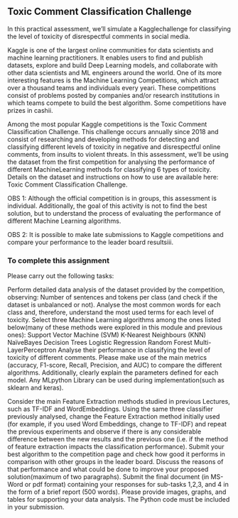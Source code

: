 ## Toxic Comment Classification Challenge
In this practical assessment, we’ll simulate a Kagglechallenge for classifying the level of toxicity of disrespectful comments in social media.

Kaggle is one of the largest online communities for data scientists and machine learning practitioners. It enables users to find and publish datasets, explore and build Deep Learning models, and collaborate with other data scientists and ML engineers around the world. One of its more interesting features is the Machine Learning Competitions, which attract over a thousand teams and individuals every yeari. These competitions consist of problems posted by companies and/or research institutions in which teams compete to build the best algorithm. Some competitions have prizes in cashii.

Among the most popular Kaggle competitions is the Toxic Comment Classification Challenge. This challenge occurs annually since 2018 and consist of researching and developing methods for detecting and classifying different levels of toxicity in negative and disrespectful online comments, from insults to violent threats. In this assessment, we’ll be using the dataset from the first competition for analysing the performance of different MachineLearning methods for classifying 6 types of toxicity. Details on the dataset and instructions on how to use are available here: Toxic Comment Classification Challenge.

OBS 1: Although the official competition is in groups, this assessment is individual. Additionally, the goal of this activity is not to find the best solution, but to understand the process of evaluating the performance of different Machine Learning algorithms.

OBS 2: It is possible to make late submissions to Kaggle competitions and compare your performance to the leader board resultsiii.

### To complete this assignment
Please carry out the following tasks:

Perform detailed data analysis of the dataset provided by the competition, observing:
Number of sentences and tokens per class (and check if the dataset is unbalanced or not).
Analyse the most common words for each class and, therefore, understand the most used terms for each level of toxicity.
Select three Machine Learning algorithms among the ones listed below(many of these methods were explored in this module and previous ones):
Support Vector Machine (SVM)
K-Nearest Neighbours (KNN)
NaïveBayes
Decision Trees
Logistic Regression
Random Forest
Multi-LayerPerceptron
Analyse their performance in classifying the level of toxicity of different comments. Please make use of the main metrics (accuracy, F1-score, Recall, Precision, and AUC) to compare the different algorithms. Additionally, clearly explain the parameters defined for each model. Any MLpython Library can be used during implementation(such as sklearn and keras).

Consider the main Feature Extraction methods studied in previous Lectures, such as TF-IDF and WordEmbeddings. Using the same three classifier previously analysed, change the Feature Extraction method initially used (for example, if you used Word Embeddings, change to TF-IDF) and repeat the previous experiments and observe if there is any considerable difference between the new results and the previous one (i.e. if the method of feature extraction impacts the classification performance).
Submit your best algorithm to the competition page and check how good it performs in comparison with other groups in the leader board. Discuss the reasons of that performance and what could be done to improve your proposed solution(maximum of two paragraphs).
Submit the final document (in MS-Word or pdf format) containing your responses for sub-tasks 1,2,3, and 4 in the form of a brief report (500 words). Please provide images, graphs, and tables for supporting your data analysis. The Python code must be included in your submission.
